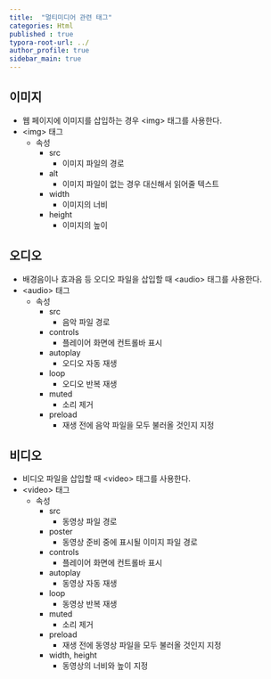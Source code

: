 ```yaml
---
title:  "멀티미디어 관련 태그"
categories: Html
published : true
typora-root-url: ../
author_profile: true
sidebar_main: true
---
```

## 이미지
- 웹 페이지에 이미지를 삽입하는 경우 \<img> 태그를 사용한다.
- \<img> 태그
    - 속성
        - src
            - 이미지 파일의 경로
        - alt
            - 이미지 파일이 없는 경우 대신해서 읽어줄 텍스트
        - width
            - 이미지의 너비
        - height
            - 이미지의 높이



## 오디오

- 배경음이나 효과음 등 오디오 파일을 삽입할 때 \<audio> 태그를 사용한다.
- \<audio> 태그
    - 속성
        - src
            - 음악 파일 경로
        - controls
            - 플레이어 화면에 컨트롤바 표시
        - autoplay
            - 오디오 자동 재생
        - loop
            - 오디오 반복 재생
        - muted
            - 소리 제거
        - preload
            - 재생 전에 음악 파일을 모두 불러올 것인지 지정      
    
## 비디오
- 비디오 파일을 삽입할 때 \<video> 태그를 사용한다.
- \<video> 태그
    - 속성
        - src
            - 동영상 파일 경로
        - poster
            - 동영상 준비 중에 표시될 이미지 파일 경로
        - controls
            - 플레이어 화면에 컨트롤바 표시
        - autoplay
            - 동영상 자동 재생
        - loop
            - 동영상 반복 재생
        - muted
            - 소리 제거
        - preload
            - 재생 전에 동영상 파일을 모두 불러올 것인지 지정
        - width, height
            - 동영상의 너비와 높이 지정